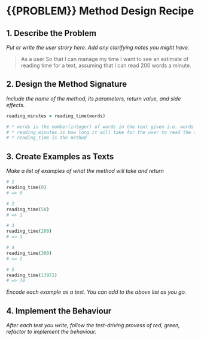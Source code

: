 # {{PROBLEM}} Method Design Recipe

## 1. Describe the Problem

_Put or write the user strory here. Add any clarifying notes you might have._

> As a user
> So that I can manage my time
> I want to see an estimate of reading time for a text, assuming that I can read 200 words a minute.

## 2. Design the Method Signature

_Include the name of the method, its parameters, return value, and side effects._

```ruby
reading_minutes = reading_time(words)

# * words is the number(integer) of words in the text given i.e. words = 352
# * reading_minutes is how long it will take for the user to read the text i.e. reading_time = 1.32
# * reading_time is the method
```


## 3. Create Examples as Texts

_Make a list of examples of what the method will take and return_

```ruby
# 1
reading_time(0)
# => 0

# 2
reading_time(50)
# => 1

# 3
reading_time(200)
# => 1

# 4
reading_time(300)
# => 2

# 5
reading_time(13972)
# => 70


```

_Encode each example as a test. You can add to the above list as you go._

## 4. Implement the Behaviour

_After each test you write, follow the test-driving provess of red, green, refactor to implement the behaviour._


